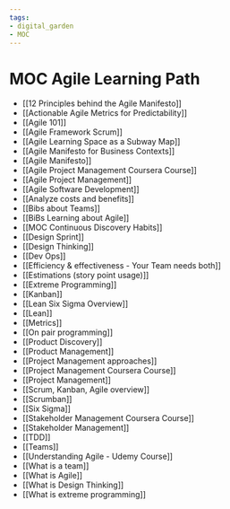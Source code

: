 ```yaml
---
tags: 
- digital_garden
- MOC
---
```

# MOC Agile Learning Path
 - [[12 Principles behind the Agile Manifesto]]
 - [[Actionable Agile Metrics for Predictability]]
 - [[Agile 101]]
 - [[Agile Framework Scrum]]
 - [[Agile Learning Space as a Subway Map]]
 - [[Agile Manifesto for Business Contexts]]
 - [[Agile Manifesto]]
 - [[Agile Project Management Coursera Course]]
 - [[Agile Project Management]]
 - [[Agile Software Development]]
 - [[Analyze costs and benefits]]
 - [[Bibs about Teams]]
 - [[BiBs Learning about Agile]]
 - [[MOC Continuous Discovery Habits]]
 - [[Design Sprint]]
 - [[Design Thinking]]
 - [[Dev Ops]]
 - [[Efficiency & effectiveness - Your Team needs both]]
 - [[Estimations (story point usage)]]
 - [[Extreme Programming]]
 - [[Kanban]]
 - [[Lean Six Sigma Overview]]
 - [[Lean]]
 - [[Metrics]]
 - [[On pair programming]]
 - [[Product Discovery]]
 - [[Product Management]]
 - [[Project Management approaches]]
 - [[Project Management Coursera Course]]
 - [[Project Management]]
 - [[Scrum, Kanban, Agile overview]]
 - [[Scrumban]]
 - [[Six Sigma]]
 - [[Stakeholder Management Coursera Course]]
 - [[Stakeholder Management]]
 - [[TDD]]
 - [[Teams]]
 - [[Understanding Agile - Udemy Course]]
 - [[What is a team]]
 - [[What is Agile]]
 - [[What is Design Thinking]]
 - [[What is extreme programming]]

